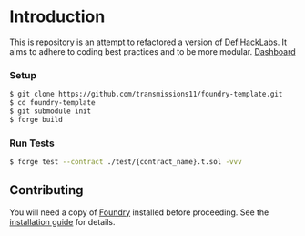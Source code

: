 # Introduction
This is repository is an attempt to refactored a version of [DefiHackLabs](https://github.com/SunWeb3Sec/DeFiHackLabs). It aims to adhere to coding best practices and to be more modular.
[Dashboard](https://mrsp3lt.notion.site/9e26a6122c7b4a2497f0a5301c71c934?v=10bb4eb371ce49a587b8e456f4cf69fd&pvs=25)

### Setup
```sh
$ git clone https://github.com/transmissions11/foundry-template.git 
$ cd foundry-template
$ git submodule init 
$ forge build 

```
### Run Tests
```sh
$ forge test --contract ./test/{contract_name}.t.sol -vvv
```
## Contributing
You will need a copy of [Foundry](https://github.com/foundry-rs/foundry) installed before proceeding. See the [installation guide](https://github.com/foundry-rs/foundry#installation) for details.